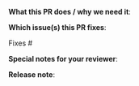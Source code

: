 <!--  Thanks for sending a pull request!  Here are some tips for you:

1. If this is your first time, please read our [`CONTRIBUTING.md`](https://github.com/grafana/grafana/blob/master/CONTRIBUTING.md) guide.
2. Ensure you have added or ran the appropriate tests for your PR.
3. If it's a new feature or config option it will need a docs update. Docs are under the docs folder in repo root.
6. If the PR is unfinished, mark it as a draft PR.
-->

**What this PR does / why we need it**:

**Which issue(s) this PR fixes**:
<!--
*Automatically closes linked issue when PR is merged.
Usage: `Fixes #<issue number>`, or `Fixes (paste link of issue)`.
-->
Fixes #

**Special notes for your reviewer**:

**Release note**:
<!--
If this is a user facing change and should be mentioned in relase note add it below. If no, just write "NONE" below.
-->
```release-note

```
